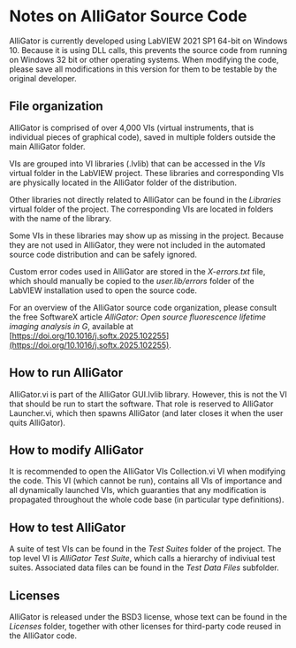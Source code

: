 # Notes on AlliGator Source Code

AlliGator is currently developed using LabVIEW 2021 SP1 64-bit on Windows 10.
Because it is using DLL calls, this prevents the source code from running on 
Windows 32 bit or other operating systems. When modifying the code, please save 
all modifications in this version for them to be testable by the original 
developer.

## File organization

AlliGator is comprised of over 4,000 VIs (virtual instruments, that is 
individual pieces of graphical code), saved in multiple folders outside the 
main AlliGator folder.

VIs are grouped into VI libraries (.lvlib) that can be accessed in the *VIs* 
virtual folder in the LabVIEW project. These libraries and corresponding VIs 
are physically located in the AlliGator folder of the distribution.

Other libraries not directly related to AlliGator can be found in the 
*Libraries* virtual folder of the project. The corresponding VIs are located in 
folders with the name of the library.

Some VIs in these libraries may show up as missing in the project. Because they 
are not used in AlliGator, they were not included in the automated source code 
distribution and can be safely ignored.

Custom error codes used in AlliGator are stored in the *X-errors.txt* file, 
which should manually be copied to the *user.lib/errors* folder of the LabVIEW 
installation used to open the source code.

For an overview of the AlliGator source code organization, please consult the 
free SoftwareX article *AlliGator: Open source fluorescence lifetime imaging 
analysis in G*, available at 
[https://doi.org/10.1016/j.softx.2025.102255](https://doi.org/10.1016/j.softx.2025.102255).


## How to run AlliGator

AlliGator.vi is part of the AlliGator GUI.lvlib library. However, this is not 
the VI that should be run to start the software. That role is reserved to 
AlliGator Launcher.vi, which then spawns AlliGator (and later closes it when 
the user quits AlliGator).

## How to modify AlliGator

It is recommended to open the AlliGator VIs Collection.vi VI when modifying the 
code. This VI (which cannot be run), contains all VIs of importance and all 
dynamically launched VIs, which guaranties that any modification is propagated 
throughout the whole code base (in particular type definitions).

## How to test AlliGator

A suite of test VIs can be found in the *Test Suites* folder of the project.
The top level VI is *AlliGator Test Suite*, which calls a hierarchy of 
indiviual test suites.
Associated data files can be found in the *Test Data Files* subfolder.

## Licenses

AlliGator is released under the BSD3 license, whose text can be found in the 
*Licenses* folder, together with other licenses for third-party code reused in 
the AlliGator code.